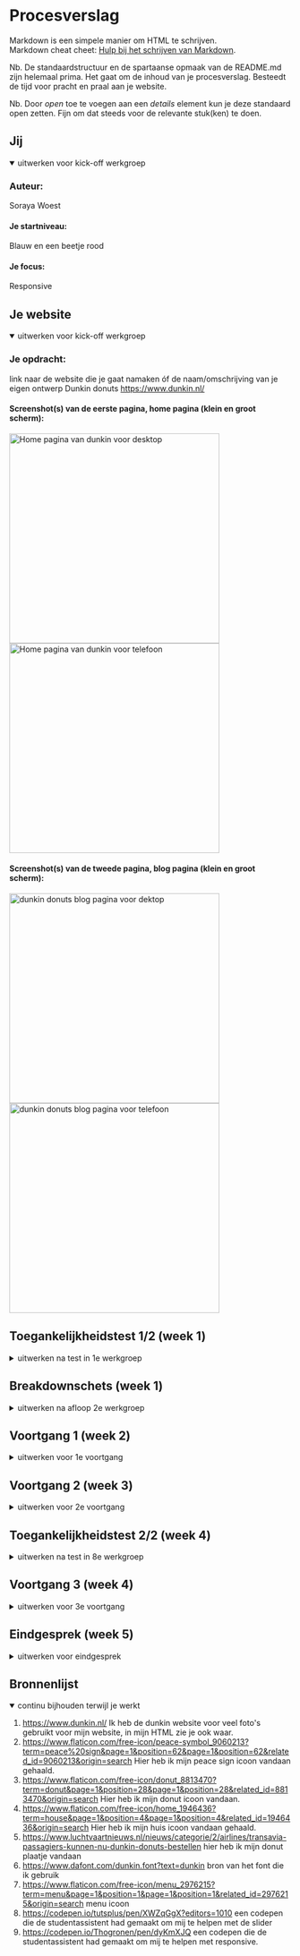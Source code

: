 # Procesverslag
Markdown is een simpele manier om HTML te schrijven.  
Markdown cheat cheet: [Hulp bij het schrijven van Markdown](https://github.com/adam-p/markdown-here/wiki/Markdown-Cheatsheet).

Nb. De standaardstructuur en de spartaanse opmaak van de README.md zijn helemaal prima. Het gaat om de inhoud van je procesverslag. Besteedt de tijd voor pracht en praal aan je website.

Nb. Door *open* toe te voegen aan een *details* element kun je deze standaard open zetten. Fijn om dat steeds voor de relevante stuk(ken) te doen.





## Jij

<details open>
  <summary>uitwerken voor kick-off werkgroep</summary>

  ### Auteur:
  Soraya Woest 

  #### Je startniveau:
  Blauw en een beetje rood

  #### Je focus:
  Responsive
 
</details>





## Je website

<details open>
  <summary>uitwerken voor kick-off werkgroep</summary>

  ### Je opdracht:
  link naar de website die je gaat namaken óf de naam/omschrijving van je eigen ontwerp
  Dunkin donuts
  https://www.dunkin.nl/

  #### Screenshot(s) van de eerste pagina, home pagina (klein en groot scherm): 
  <img src="readme-images/dunkin-home-pc.png" width="375px" alt="Home pagina van dunkin voor desktop"> 
  <img src="readme-images/dunkin-home-phone.jpg" width="375px" alt="Home pagina van dunkin voor telefoon"> 


  #### Screenshot(s) van de tweede pagina, blog pagina (klein en groot scherm):
  <img src="readme-images/dunkin-blog-pc.png" width="375px" alt="dunkin donuts blog pagina voor dektop">
  <img src="readme-images/dunkin-blog-phone.jpg" width="375px" alt="dunkin donuts blog pagina voor telefoon">
</details>



## Toegankelijkheidstest 1/2 (week 1)

<details>
  <summary>uitwerken na test in 1e werkgroep</summary>

  ### Bevindingen
  Lijst met je bevindingen die in de test naar voren kwamen:
  - De screenreader leest een knop heel raar (van de vlag)
  - De screenreader lijst met links en headers kloppen niet helemaal. Er staat heel vaak "winkels
    dunkin komt naar riel"
  - Bij de titel "bestel dunkin online" leest de screenreader de tekst in stukjes.
  - De screenreader doet het in het algemeen best goed

  - Bij tab is het minimaal vormgegeven en valt het niet goed op
  - onder aan de home pagine tript de blogs. Het krijgt een paar keer geen blauwe rand en dan wel (het gaat vaak 
  opnieuw)
  <img src="readme-images/tab-bevinding.png" width="375px" alt="foto van de focus state van een knop">
  <img src="readme-images/tab-knop.png" width="375px" alt="foto van de focus state van een knop">

  - kleuren opdracht, blurred is niet te zien
  - De rest is echt goed zichtbaar

  - Bril - central field loss, kleine letterypen is moeilijk te lezen, licht grijs is niet te lezen.
  <img src="readme-images/graytext.png" width="375px" alt="grijze tekst die niet goed leesbaar is">
  - Spasmes Parkinson - Moeilijk te navigeren met touchbar
  - elastiek - moeilijk telefoon vasthouden


  #### Screenreader
  Om de toegankelijkheid te testen van Dunkin had ik op me macbook de screenreader gebruikt. In het algemeen ging het best goed, maar er
  waren een aantal punten wat iets minder goed ging (zoals je misschien al las bij mijn lijst van bevindingen)

  Hier een omschrijving van hoe het opgelost kan worden:
  - De knop met de vlag zo coderen dat de screenreader het beter leest of weg laten. Het heeft namelijk geen nut en doet verder niks.
  - Onder aan de pagina ga ik de lijst beter coderen zodat de screenreader het in 1 keer pakt
  - De titel "bestel dunkin online" als 1 h2 coderen zodat de screenreader dat niet als 3 stukken leest.

  #### Muis en Toetsenbord 
  Vervolgens ging ik de dunkin site testen met met mijn toetsenbord en dan met de toets "tab".
  Ik ging dan door de website heen tabben en kijken wat hij oppakt en of dat wel duidelijk genoeg is.
  Ik zag al snel dat dunkin de "focus" state niet heeft vormgegeven.

  Hier een omschrijving van hoe het opgelost kan worden:
  - Beter vormegeven (CSS)

  #### Motoriek (shocks, elastiekjes)
  Bij motoriek heb ik gebruik gemaakt van zowel elastiekjes en de spasmes parkinson. Op die manier kon ik dus zelf meemaken hoe
  het is om bijvoorbeeld spasme te hebben.

  #### Visueel (brillen, contrast, kleurenblind, dark/light). 
  Voor visueel heb ik mijn website getest voor kleurenblind en had ik ook de central field bril op gedaan. Dunkin doet het goed met de kleuren, ik zie namelijk alles goed met de kleurenblind filters.

  Hier een omschrijving van hoe het opgelost kan worden (met indien nodig afbeeldingen)
  - Toen ik de bril op had waren de kleine/licht grijze letters moeilijk te lezen. Ik kan die wat donkerder maken bij mijn website.

</details>



## Breakdownschets (week 1)

<details>
  <summary>uitwerken na afloop 2e werkgroep</summary>

  ### de hele pagina: 
  <img src="readme-images/breakdownschets.png" width="375px" alt="breakdown van de hele pagina"> 

</details>



## Voortgang 1 (week 2)

<details>
  <summary>uitwerken voor 1e voortgang</summary>

  ### Stand van zaken
  Dit ging goed:
  - De eerste 2 blokken gingen met veel moeite uiteindelijk wel goed! de foto is goed terecht gekomen
  en een leuke achtergrond met behulp van CSS.
  - De header is sticky!
  <img src="readme-images/ging-goed.png" width="375px" alt="dit ging goed foto">

  Dit ging lastig:
  - Ik was hier heel lang mee bezig, de foto wilt maar niet in het midden komen!
  <img src="readme-images/ging-lastig.png" width="375px" alt="dit ging lastig foto">

  - De list items willen maar niet uitelkaar
  <img src="readme-images/li-lastig.png" width="375px" alt="dit ging lastig foto">


  ### Agenda voor meeting
  samen met je groepje opstellen

  1. Koen:
  - Vraag over categorieen
  - Vraag over opdracht wel of niet beter maken

  2. Soraya:
  - Vraag over de foto die niet in het midden kan
  - Vraag over OL


  ### Verslag van meeting
  hier na afloop snel de uitkomsten van de meeting vastleggen

  - Ik ben goed op weg!
  - Ik moet de Dunkin font nog even erbij doen
  - De OL gaan we tijdens de les naar kijken

</details>





## Voortgang 2 (week 3)

<details>
  <summary>uitwerken voor 2e voortgang</summary>

  ### Stand van zaken
  Wat ging goed:
  Ik ben veel best blij, mijn website ziet er namelijk goed uit

  Wat ging minder:
  Het font er in stoppen duurde best lang bij mij 


  ### Agenda voor meeting
  samen met je groepje opstellen

  1. Koen
  - vraag over hoeveel hij moet toevoegen

  2. Soraya
  - vraag over grid


  ### Verslag van meeting
  hier na afloop snel de uitkomsten van de meeting vastleggen

  - Bestel section knoppen breder
  - Z-index: 1000;  bij header (de foto ging namelijk er boven op als je ging scrollen)
  - WE LOVE COFFEE is H2 (bleek toch in latere weken een h1 te zijn, dunkin had ik naar een a veranderd.)
  - 2de pagina beginnen :) !

</details>





## Toegankelijkheidstest 2/2 (week 4)

<details>
  <summary>uitwerken na test in 8e werkgroep</summary>

  ### Bevindingen
  Lijst met je bevindingen die in de test naar voren kwamen (geef ook aan wat er verbeterd is):
  - De screenreader las ook mijn hamburgen menu (dat is niet de bedoeling en heb ik ook verbeterd, dus nu skipt de screenreader het menu)
  - Hij leest sommige teksten niet in stukjes zoals de echt dunkin donuts website (dus dat is verbeterd!)

  - Met het tabben word het hamburger menu ook helemaal getabt (jammer, maar heb ik niet kunnen oplossen)
  - De knoppen onder elke section zie je niet de blauwe rand om de hele knop en alleen de bovenkant (heb ik nu verbeterd)
  - nav:focus-within, checked + nav { transform: translate(0); }

  #### Screenreader
  Ik heb dus mijn website met de screenreader getest en hij doet het beter dan bij de echte Dunkin donuts. tekst word bijvoorbeeld niet in stukken gezegd, maar in 1 keer. Wel werd het menu helemaal gelezen terwijl dat niet de bedoeling was.

  Hier een omschrijving van hoe het opgelost kan worden:
  - aria-hidden="true" op de nav, zodat de hamburgermenu niet word gelezen

  #### Muis en Toetsenbord 
  Ik heb ook door mijn website heen getabt en het is nog minimaal vormgegeven en soms zie je de randen niet heel goed.

  Hier een omschrijving van hoe het opgelost kan worden:
  - focus state vormgeven in CSS en meer padding in de section zodat de knop niet half er onder zit.

  #### Visueel (brillen, contrast, kleurenblind, dark/light). 
  Ik had weer die bril op gedaan waardoor je in het midden een zwarte stip ziet en de grijze letters zijn iets beter leesbaar dan eerst.

</details>





## Voortgang 3 (week 4)

<details>
  <summary>uitwerken voor 3e voortgang</summary>

  ### Stand van zaken
  hier dit ging goed:
  - Mijn website ziet er op mobiel formaat heel mooi uit
  - ik kan beter werken met grid
  
  dit was lastig 
  - responisve is veel moeilijker dan ik dacht en het lukt mij eigenlijk helemaal niet, zoals je ziet op de foto is het totaal niet responsive
  <img src="readme-images/voortgang3" width="375px" alt="dit ging lastig foto">


  ### Agenda voor meeting
  samen met je groepje opstellen
  1. Koen
  - vraag over fontsize

  2. Soraya
  - vraag responsive
  - vraag over grid
  - een knop die moet verplaatsen
  
  ### Verslag van meeting
  hier na afloop snel de uitkomsten van de meeting vastleggen
  - target selector, kan je naar kijken
  - knopjes van de slider kunnen weg
  - altijd hover, ook voor telefoon
  - je kan beter met vw werken
</details>





## Eindgesprek (week 5)

<details>
  <summary>uitwerken voor eindgesprek</summary>

  ### Je uitkomst - karakteristiek screenshots:
  <img src="readme-images/homepagina.png "width="375px" alt="homepagina uitkomst">
  <img src="readme-images/homepagina2.png "width="375px" alt="homepagina uitkomst">
  <img src="readme-images/blogpagina.png "width="375px" alt="blogpagina uitkomst">
  <img src="readme-images/homegroot.png "width="375px" alt="homepagina">

  ### Dit ging goed/Heb ik geleerd: 
  Ik heb deze weken heel veel geleerd, om heel eerlijk te zijn dacht ik niet dat ik zo ver zou kunnen komen.
  Dit ging goed:
  - ik heb veel geleerd over grid en heb het veel gebruikt
  <img src="readme-images/grid.png" width="375px" alt="top">
  <img src="readme-images/grid2.png" width="375px" alt="top">

  - Ik kan nu light en dark mode maken! echt super vet
  <img src="readme-images/light.png" width="375px" alt="light mode">
  <img src="readme-images/dark.png" width="375px" alt="dark mode">

  - Ik heb ook een kleine animatie gemaakt als je over de coffee plaatje hovert
  - Ik heb natuurlijk heel veel geleerd over responsive, want eerst kon ik dat totaal niet. Ik heb ook geleerd dat "vw" heel 
    handig is als je het responsive wilt maken.
  - Ik heb ook geleerd hoe je een hamburger menu moet maken met behulp van css en javascript
  <img src="readme-images/hamburger.png" width="375px" alt="hamburgermenu icoon">
  <img src="readme-images/hamburgermenu.png" width="375px" alt="menu uitgeklapt">



  ### Dit was lastig/Is niet gelukt:
  - Als je door mijn website heen tabt dan skipt het niet de hamburger menu. Ik had het geprobeerd maar het lukte mij helaas niet.
  - Ik kon de zoekbalk niet mooi responsive en even breed maken dan de categorien. Ik had het geprobeerd maar het lukte mij echt niet.
  <img src="readme-images/zoek.png" width="375px" alt="zoekbalk">
  - In het algemeen vond ik het heel lastig om de 2de pagina te maken (blog pagina). Je moet het natuurlijk in 1 css maken, maar als ik dan
  iets in de eerste pagina ging veranderen dan gebeurde dat ook in de 2de en dat werd vaak puzzelen.
  - De 2de pagina responsive maken was heel lastig
</details>

## Bronnenlijst

<details open>
  <summary>continu bijhouden terwijl je werkt</summary>

  1. https://www.dunkin.nl/ Ik heb de dunkin website voor veel foto's gebruikt voor mijn website, in mijn HTML zie je ook waar.
  2. https://www.flaticon.com/free-icon/peace-symbol_9060213?term=peace%20sign&page=1&position=62&page=1&position=62&related_id=9060213&origin=search Hier heb ik mijn peace sign icoon vandaan gehaald.
  3. https://www.flaticon.com/free-icon/donut_8813470?term=donut&page=1&position=28&page=1&position=28&related_id=8813470&origin=search Hier heb ik mijn donut icoon vandaan.
  4. https://www.flaticon.com/free-icon/home_1946436?term=house&page=1&position=4&page=1&position=4&related_id=1946436&origin=search Hier heb ik mijn huis icoon vandaan gehaald.
  5. https://www.luchtvaartnieuws.nl/nieuws/categorie/2/airlines/transavia-passagiers-kunnen-nu-dunkin-donuts-bestellen hier heb ik mijn donut plaatje vandaan
  6. https://www.dafont.com/dunkin.font?text=dunkin bron van het font die ik gebruik
  7. https://www.flaticon.com/free-icon/menu_2976215?term=menu&page=1&position=1&page=1&position=1&related_id=2976215&origin=search menu icoon 
  8. https://codepen.io/tutsplus/pen/XWZqGgX?editors=1010 een codepen die de studentassistent had gemaakt om mij te helpen met de slider
  9. https://codepen.io/Thogronen/pen/dyKmXJQ een codepen die de studentassistent had gemaakt om mij te helpen met responsive.

</details>